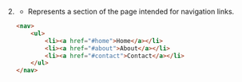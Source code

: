 2. **<nav>**
   - Represents a section of the page intended for navigation links.
   ```html
   <nav>
       <ul>
           <li><a href="#home">Home</a></li>
           <li><a href="#about">About</a></li>
           <li><a href="#contact">Contact</a></li>
       </ul>
   </nav>
   ```
